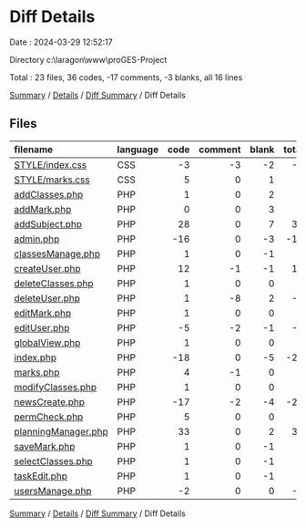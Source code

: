 # Diff Details

Date : 2024-03-29 12:52:17

Directory c:\\laragon\\www\\proGES-Project

Total : 23 files,  36 codes, -17 comments, -3 blanks, all 16 lines

[Summary](results.md) / [Details](details.md) / [Diff Summary](diff.md) / Diff Details

## Files
| filename | language | code | comment | blank | total |
| :--- | :--- | ---: | ---: | ---: | ---: |
| [STYLE/index.css](/STYLE/index.css) | CSS | -3 | -3 | -2 | -8 |
| [STYLE/marks.css](/STYLE/marks.css) | CSS | 5 | 0 | 1 | 6 |
| [addClasses.php](/addClasses.php) | PHP | 1 | 0 | 2 | 3 |
| [addMark.php](/addMark.php) | PHP | 0 | 0 | 3 | 3 |
| [addSubject.php](/addSubject.php) | PHP | 28 | 0 | 7 | 35 |
| [admin.php](/admin.php) | PHP | -16 | 0 | -3 | -19 |
| [classesManage.php](/classesManage.php) | PHP | 1 | 0 | -1 | 0 |
| [createUser.php](/createUser.php) | PHP | 12 | -1 | -1 | 10 |
| [deleteClasses.php](/deleteClasses.php) | PHP | 1 | 0 | 0 | 1 |
| [deleteUser.php](/deleteUser.php) | PHP | 1 | -8 | 2 | -5 |
| [editMark.php](/editMark.php) | PHP | 1 | 0 | 0 | 1 |
| [editUser.php](/editUser.php) | PHP | -5 | -2 | -1 | -8 |
| [globalView.php](/globalView.php) | PHP | 1 | 0 | 0 | 1 |
| [index.php](/index.php) | PHP | -18 | 0 | -5 | -23 |
| [marks.php](/marks.php) | PHP | 4 | -1 | 0 | 3 |
| [modifyClasses.php](/modifyClasses.php) | PHP | 1 | 0 | 0 | 1 |
| [newsCreate.php](/newsCreate.php) | PHP | -17 | -2 | -4 | -23 |
| [permCheck.php](/permCheck.php) | PHP | 5 | 0 | 0 | 5 |
| [planningManager.php](/planningManager.php) | PHP | 33 | 0 | 2 | 35 |
| [saveMark.php](/saveMark.php) | PHP | 1 | 0 | -1 | 0 |
| [selectClasses.php](/selectClasses.php) | PHP | 1 | 0 | -1 | 0 |
| [taskEdit.php](/taskEdit.php) | PHP | 1 | 0 | -1 | 0 |
| [usersManage.php](/usersManage.php) | PHP | -2 | 0 | 0 | -2 |

[Summary](results.md) / [Details](details.md) / [Diff Summary](diff.md) / Diff Details